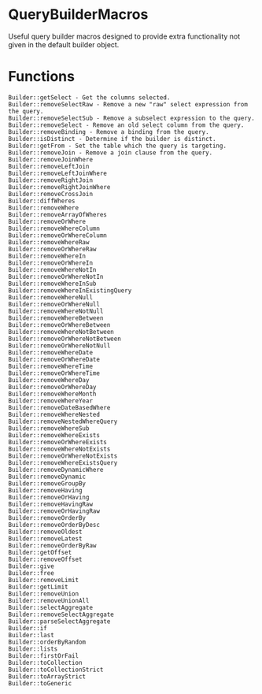 # QueryBuilderMacros
Useful query builder macros designed to provide extra functionality not given in the default builder object.
# Functions
    Builder::getSelect - Get the columns selected.
    Builder::removeSelectRaw - Remove a new "raw" select expression from the query.
    Builder::removeSelectSub - Remove a subselect expression to the query.
    Builder::removeSelect - Remove an old select column from the query.
    Builder::removeBinding - Remove a binding from the query.
    Builder::isDistinct - Determine if the builder is distinct.
    Builder::getFrom - Set the table which the query is targeting.
    Builder::removeJoin - Remove a join clause from the query.
    Builder::removeJoinWhere
    Builder::removeLeftJoin
    Builder::removeLeftJoinWhere
    Builder::removeRightJoin
    Builder::removeRightJoinWhere
    Builder::removeCrossJoin
    Builder::diffWheres
    Builder::removeWhere
    Builder::removeArrayOfWheres
    Builder::removeOrWhere
    Builder::removeWhereColumn
    Builder::removeOrWhereColumn
    Builder::removeWhereRaw
    Builder::removeOrWhereRaw
    Builder::removeWhereIn
    Builder::removeOrWhereIn
    Builder::removeWhereNotIn
    Builder::removeOrWhereNotIn
    Builder::removeWhereInSub
    Builder::removeWhereInExistingQuery
    Builder::removeWhereNull
    Builder::removeOrWhereNull
    Builder::removeWhereNotNull
    Builder::removeWhereBetween
    Builder::removeOrWhereBetween
    Builder::removeWhereNotBetween
    Builder::removeOrWhereNotBetween
    Builder::removeOrWhereNotNull
    Builder::removeWhereDate
    Builder::removeOrWhereDate
    Builder::removeWhereTime
    Builder::removeOrWhereTime
    Builder::removeWhereDay
    Builder::removeOrWhereDay
    Builder::removeWhereMonth
    Builder::removeWhereYear
    Builder::removeDateBasedWhere
    Builder::removeWhereNested
    Builder::removeNestedWhereQuery
    Builder::removeWhereSub
    Builder::removeWhereExists
    Builder::removeOrWhereExists
    Builder::removeWhereNotExists
    Builder::removeOrWhereNotExists
    Builder::removeWhereExistsQuery
    Builder::removeDynamicWhere
    Builder::removeDynamic
    Builder::removeGroupBy
    Builder::removeHaving
    Builder::removeOrHaving
    Builder::removeHavingRaw
    Builder::removeOrHavingRaw
    Builder::removeOrderBy
    Builder::removeOrderByDesc
    Builder::removeOldest
    Builder::removeLatest
    Builder::removeOrderByRaw
    Builder::getOffset
    Builder::removeOffset
    Builder::give
    Builder::free
    Builder::removeLimit
    Builder::getLimit
    Builder::removeUnion
    Builder::removeUnionAll
    Builder::selectAggregate
    Builder::removeSelectAggregate
    Builder::parseSelectAggregate
    Builder::if
    Builder::last
    Builder::orderByRandom
    Builder::lists
    Builder::firstOrFail
    Builder::toCollection
    Builder::toCollectionStrict
    Builder::toArrayStrict
    Builder::toGeneric
